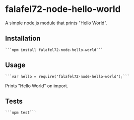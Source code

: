 # falafel72-node-hello-world
A simple node.js module that prints "Hello World". 

## Installation
    ```npm install falafel72-node-hello-world```

## Usage 
    ```var hello = require('falafel72-node-hello-world');```
Prints "Hello World" on import.

## Tests
    ```npm test```
